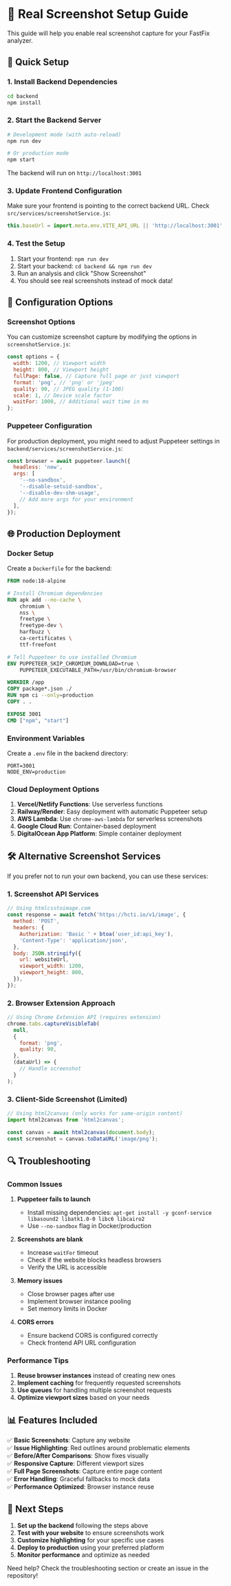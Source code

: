 # 📸 Real Screenshot Setup Guide

This guide will help you enable real screenshot capture for your FastFix analyzer.

## 🚀 Quick Setup

### 1. Install Backend Dependencies

```bash
cd backend
npm install
```

### 2. Start the Backend Server

```bash
# Development mode (with auto-reload)
npm run dev

# Or production mode
npm start
```

The backend will run on `http://localhost:3001`

### 3. Update Frontend Configuration

Make sure your frontend is pointing to the correct backend URL. Check `src/services/screenshotService.js`:

```javascript
this.baseUrl = import.meta.env.VITE_API_URL || 'http://localhost:3001';
```

### 4. Test the Setup

1. Start your frontend: `npm run dev`
2. Start your backend: `cd backend && npm run dev`
3. Run an analysis and click "Show Screenshot"
4. You should see real screenshots instead of mock data!

## 🔧 Configuration Options

### Screenshot Options

You can customize screenshot capture by modifying the options in `screenshotService.js`:

```javascript
const options = {
  width: 1200, // Viewport width
  height: 800, // Viewport height
  fullPage: false, // Capture full page or just viewport
  format: 'png', // 'png' or 'jpeg'
  quality: 90, // JPEG quality (1-100)
  scale: 1, // Device scale factor
  waitFor: 1000, // Additional wait time in ms
};
```

### Puppeteer Configuration

For production deployment, you might need to adjust Puppeteer settings in `backend/services/screenshotService.js`:

```javascript
const browser = await puppeteer.launch({
  headless: 'new',
  args: [
    '--no-sandbox',
    '--disable-setuid-sandbox',
    '--disable-dev-shm-usage',
    // Add more args for your environment
  ],
});
```

## 🌐 Production Deployment

### Docker Setup

Create a `Dockerfile` for the backend:

```dockerfile
FROM node:18-alpine

# Install Chromium dependencies
RUN apk add --no-cache \
    chromium \
    nss \
    freetype \
    freetype-dev \
    harfbuzz \
    ca-certificates \
    ttf-freefont

# Tell Puppeteer to use installed Chromium
ENV PUPPETEER_SKIP_CHROMIUM_DOWNLOAD=true \
    PUPPETEER_EXECUTABLE_PATH=/usr/bin/chromium-browser

WORKDIR /app
COPY package*.json ./
RUN npm ci --only=production
COPY . .

EXPOSE 3001
CMD ["npm", "start"]
```

### Environment Variables

Create a `.env` file in the backend directory:

```env
PORT=3001
NODE_ENV=production
```

### Cloud Deployment Options

1. **Vercel/Netlify Functions**: Use serverless functions
2. **Railway/Render**: Easy deployment with automatic Puppeteer setup
3. **AWS Lambda**: Use `chrome-aws-lambda` for serverless screenshots
4. **Google Cloud Run**: Container-based deployment
5. **DigitalOcean App Platform**: Simple container deployment

## 🛠️ Alternative Screenshot Services

If you prefer not to run your own backend, you can use these services:

### 1. Screenshot API Services

```javascript
// Using htmlcsstoimage.com
const response = await fetch('https://hcti.io/v1/image', {
  method: 'POST',
  headers: {
    Authorization: 'Basic ' + btoa('user_id:api_key'),
    'Content-Type': 'application/json',
  },
  body: JSON.stringify({
    url: websiteUrl,
    viewport_width: 1200,
    viewport_height: 800,
  }),
});
```

### 2. Browser Extension Approach

```javascript
// Using Chrome Extension API (requires extension)
chrome.tabs.captureVisibleTab(
  null,
  {
    format: 'png',
    quality: 90,
  },
  (dataUrl) => {
    // Handle screenshot
  }
);
```

### 3. Client-Side Screenshot (Limited)

```javascript
// Using html2canvas (only works for same-origin content)
import html2canvas from 'html2canvas';

const canvas = await html2canvas(document.body);
const screenshot = canvas.toDataURL('image/png');
```

## 🔍 Troubleshooting

### Common Issues

1. **Puppeteer fails to launch**

   - Install missing dependencies: `apt-get install -y gconf-service libasound2 libatk1.0-0 libc6 libcairo2`
   - Use `--no-sandbox` flag in Docker/production

2. **Screenshots are blank**

   - Increase `waitFor` timeout
   - Check if the website blocks headless browsers
   - Verify the URL is accessible

3. **Memory issues**

   - Close browser pages after use
   - Implement browser instance pooling
   - Set memory limits in Docker

4. **CORS errors**
   - Ensure backend CORS is configured correctly
   - Check frontend API URL configuration

### Performance Tips

1. **Reuse browser instances** instead of creating new ones
2. **Implement caching** for frequently requested screenshots
3. **Use queues** for handling multiple screenshot requests
4. **Optimize viewport sizes** based on your needs

## 📊 Features Included

✅ **Basic Screenshots**: Capture any website  
✅ **Issue Highlighting**: Red outlines around problematic elements  
✅ **Before/After Comparisons**: Show fixes visually  
✅ **Responsive Capture**: Different viewport sizes  
✅ **Full Page Screenshots**: Capture entire page content  
✅ **Error Handling**: Graceful fallbacks to mock data  
✅ **Performance Optimized**: Browser instance reuse

## 🎯 Next Steps

1. **Set up the backend** following the steps above
2. **Test with your website** to ensure screenshots work
3. **Customize highlighting** for your specific use cases
4. **Deploy to production** using your preferred platform
5. **Monitor performance** and optimize as needed

Need help? Check the troubleshooting section or create an issue in the repository!
